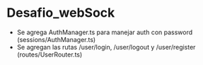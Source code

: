 # Desafio_webSock
- Se agrega AuthManager.ts para manejar auth con password (sessions/AuthManager.ts)
- Se agregan las rutas /user/login, /user/logout y /user/register (routes/UserRouter.ts)